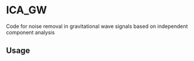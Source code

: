 # ICA_GW
Code for noise removal in gravitational wave signals based on independent component analysis

## Usage

